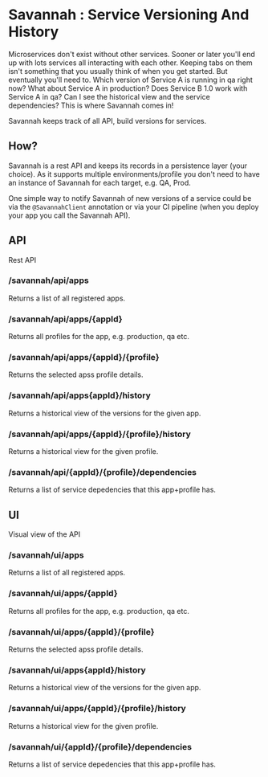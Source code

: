 # Savannah : Service Versioning And History

Microservices don't exist without other services. Sooner or later you'll end up with lots services all interacting with each other.
Keeping tabs on them isn't something that you usually think of when you get started. But eventually you'll need to. Which version of Service A is running in qa right now? What about Service A in production? Does Service B 1.0 work with Service A in qa? Can I see the historical view and the service dependencies? This is where Savannah comes in!

Savannah keeps track of all API, build versions for services. 

## How?
Savannah is a rest API and keeps its records in a persistence layer (your choice). As it supports multiple environments/profile you don't need to have an instance of Savannah for each target, e.g. QA, Prod. 

One simple way to notify Savannah of new versions of a service could be via the `@SavannahClient` annotation or via your CI pipeline (when you deploy your app you call the Savannah API).

## API
Rest API

### /savannah/api/apps
Returns a list of all registered apps.

### /savannah/api/apps/{appId}
Returns all profiles for the app, e.g. production, qa etc.

### /savannah/api/apps/{appId}/{profile}
Returns the selected apss profile details.

### /savannah/api/apps{appId}/history
Returns a historical view of the versions for the given app.

### /savannah/api/apps/{appId}/{profile}/history
Returns a historical view for the given profile.

### /savannah/api/{appId}/{profile}/dependencies
Returns a list of service depedencies that this app+profile has.

## UI
Visual view of the API

### /savannah/ui/apps
Returns a list of all registered apps.

### /savannah/ui/apps/{appId}
Returns all profiles for the app, e.g. production, qa etc.

### /savannah/ui/apps/{appId}/{profile}
Returns the selected apss profile details.

### /savannah/ui/apps{appId}/history
Returns a historical view of the versions for the given app.

### /savannah/ui/apps/{appId}/{profile}/history
Returns a historical view for the given profile.

### /savannah/ui/{appId}/{profile}/dependencies
Returns a list of service depedencies that this app+profile has.
